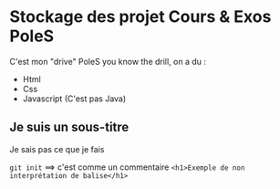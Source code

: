 # Stockage des projet Cours & Exos PoleS

C'est mon "drive" PoleS you know the drill, on a du :
- Html
- Css
- Javascript (C'est pas Java)

## Je suis un sous-titre

Je sais pas ce que je fais

`git init` ==> c'est comme un commentaire
`<h1>Exemple de non interprétation de balise</h1>`